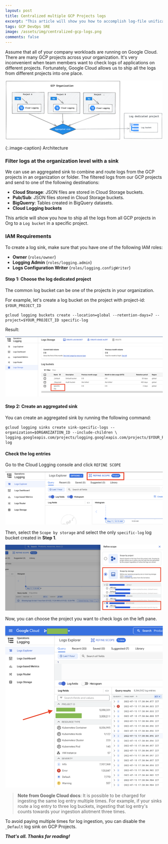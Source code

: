 ```yaml
---
layout: post
title: Centralized multiple GCP Projects logs
excerpt: "This article will show you how to accomplish log-file unification with access control using GCP’s Cloud Logging service."
tags: GCP DevOps SRE
image: /assets/img/centralized-gcp-logs.png
comments: false
---
```



Assume that all of your company workloads are running on Google Cloud. There are many GCP projects across your organization.
It's very inconvenient when team members want to check logs of applications on different projects. Fortunately, Google Cloud allows us to ship all the logs from different projects into one place.

<img src="/assets/img/centralized-gcp-logs.png">

{:.image-caption}
Architecture

### Filter logs at the organization level with a sink
We can use an aggregated sink to combine and route logs from the GCP projects in an organization or folder.
The filtered logs from our GCP projects and send to one of the following destinations:
- **Cloud Storage**: JSON files are stored in Cloud Storage buckets.
- **Pub/Sub**: JSON files stored in Cloud Storage buckets.
- **BigQuerry**: Tables created in BigQuery datasets.
- **Cloud Logging buckets**

This article will show you how to ship all the logs from all GCP projects in Org to a `Log bucket` in a specific project.

### IAM Requirements

To create a log sink, make sure that you have one of the following IAM roles:
  * **Owner** (`roles/owner`)
  * **Logging Admin** (`roles/logging.admin`)
  * **Logs Configuration Writer** (`roles/logging.configWriter`)

#### Step 1: Choose the log dedicated project

The common log bucket can be one of the projects in your organization.

For example, let's create a log bucket on the project with project-id: `$YOUR_PROJECT_ID`

```
gcloud logging buckets create --location=global --retention-days=7 --project=$YOUR_PROJECT_ID specific-log
```

Result:

<img src="/assets/img/specific-log.png">

#### Step 2: Create an aggregated sink

You can create an aggregated sink by running the following command:

```
gcloud logging sinks create sink-specific-logs --organization=$ORGANIZATION_ID --include-children \
logging.googleapis.com/projects/logging.googleapis.com/projects/$YOUR_PROJECT_ID/locations/global/buckets/specific-log
```

#### Check the log entries

Go to the Cloud Logging console and click `REFINE SCOPE`

<img src="/assets/img/refinescope.png">

Then, select the `Scope by storage` and select the only `specific-log` log bucket created in **Step 1**.

<img src="/assets/img/scopebystorage.png">

Now, you can choose the project you want to check logs on the left pane.

<img src="/assets/img/centralizedlogs.png">

> **Note from Google Cloud docs**: It is possible to be charged for ingesting the same log entry multiple times. For example, if your sinks route a log entry to three log buckets, ingesting that log entry's counts towards your ingestion allotment three times.

To avoid paying multiple times for log ingestion, you can disable the `_Default` log sink on GCP Projects.

***That's all. Thanks for reading!***